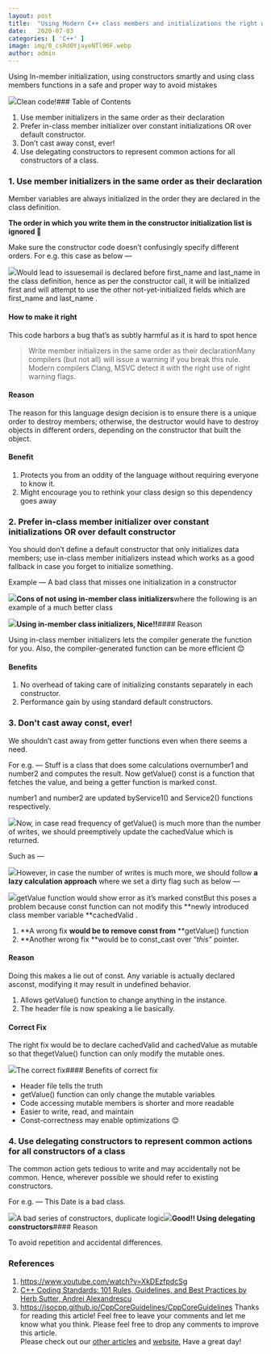 ```yaml
---
layout:	post
title:	"Using Modern C++ class members and initializations the right way"
date:	2020-07-03
categories: [ 'C++' ]
image: img/0_csRd0YjayeNTl96F.webp
author: admin
---
```


  Using In-member initialization, using constructors smartly and using class members functions in a safe and proper way to avoid mistakes

![](/img/0_csRd0YjayeNTl96F.webp)Clean code!### Table of Contents

1. Use member initializers in the same order as their declaration
2. Prefer in-class member initializer over constant initializations OR over default constructor.
3. Don’t cast away const, ever!
4. Use delegating constructors to represent common actions for all constructors of a class.
### 1. Use member initializers in the same order as their declaration

Member variables are always initialized in the order they are declared in the class definition.

**The order in which you write them in the constructor initialization list is ignored 🥴**

Make sure the constructor code doesn’t confusingly specify different orders. For e.g. this case as below —

![](/img/1_Wzlu5I7J1KamJhQYob7_4w.webp)Would lead to issuesemail is declared before first\_name and last\_name in the class definition, hence as per the constructor call, it will be initialized first and will attempt to use the other not-yet-initialized fields which are first\_name and last\_name .

#### How to make it right

This code harbors a bug that’s as subtly harmful as it is hard to spot hence


> Write member initializers in the same order as their declarationMany compilers (but not all) will issue a warning if you break this rule. Modern compilers Clang, MSVC detect it with the right use of right warning flags.

#### Reason

The reason for this language design decision is to ensure there is a unique order to destroy members; otherwise, the destructor would have to destroy objects in different orders, depending on the constructor that built the object.

#### Benefit

1. Protects you from an oddity of the language without requiring everyone to know it.
2. Might encourage you to rethink your class design so this dependency goes away
### 2. Prefer in-class member initializer over constant initializations OR over default constructor

You should don’t define a default constructor that only initializes data members; use in-class member initializers instead which works as a good fallback in case you forget to initialize something.

Example — A bad class that misses one initialization in a constructor

![](/img/1_iRhyfPkavdlODmNqmNEKsw.webp)**Cons of not using in-member class initializers**where the following is an example of a much better class

![](/img/1_GNGSOMx_9NcelulDaYnytg.webp)**Using in-member class initializers, Nice!!**#### Reason

Using in-class member initializers lets the compiler generate the function for you. Also, the compiler-generated function can be more efficient 😊

#### Benefits

1. No overhead of taking care of initializing constants separately in each constructor.
2. Performance gain by using standard default constructors.
### 3. Don't cast away const, ever!

We shouldn’t cast away from getter functions even when there seems a need.

For e.g. — Stuff is a class that does some calculations overnumber1 and number2 and computes the result. Now getValue() const is a function that fetches the value, and being a getter function is marked const.

number1 and number2 are updated byService1() and Service2() functions respectively.

![](/img/1_AuUxrjVaYzHmo_OacXV5qA.webp)Now, in case read frequency of getValue() is much more than the number of writes, we should preemptively update the cachedValue which is returned.

Such as —

![](/img/1_rqMbsx6k1igbaXt3OKW5dw.webp)However, in case the number of writes is much more, we should follow **a lazy calculation approach** where we set a dirty flag such as below —

![](/img/1_TD_ZSa_Y2-jmsOZHZO8B2w.webp)getValue function would show error as it’s marked constBut this poses a problem because const function can not modify this **newly introduced class member variable **cachedValid .

1. **A wrong fix **would be to remove const from** **getValue() function
2. **Another wrong fix **would be to const\_cast over “*this”* pointer.
#### Reason

Doing this makes a lie out of const. Any variable is actually declared asconst, modifying it may result in undefined behavior.

1. Allows getValue() function to change anything in the instance.
2. The header file is now speaking a lie basically.
#### Correct Fix

The right fix would be to declare cachedValid and cachedValue as mutable so that thegetValue() function can only modify the mutable ones.

![](/img/1_DgxaGoDSuAcpP58716AYRQ.webp)The correct fix#### Benefits of correct fix

* Header file tells the truth
* getValue() function can only change the mutable variables
* Code accessing mutable members is shorter and more readable
* Easier to write, read, and maintain
* Const-correctness may enable optimizations 😊
### 4. Use delegating constructors to represent common actions for all constructors of a class

The common action gets tedious to write and may accidentally not be common. Hence, wherever possible we should refer to existing constructors.

For e.g. — This Date is a bad class.

![](/img/1_WNgLgmo1n2TEsdoGYPy_EQ.webp)A bad series of constructors, duplicate logic![](/img/1_B5w6vP4oil0rnbYdMWkyng.webp)**Good!! Using delegating constructors**#### Reason

To avoid repetition and accidental differences.

### References

1. <https://www.youtube.com/watch?v=XkDEzfpdcSg>
2. [C++ Coding Standards: 101 Rules, Guidelines, and Best Practices by Herb Sutter, Andrei Alexandrescu](https://www.amazon.com/Coding-Standards-Rules-Guidelines-Practices/dp/0321113586)
3. <https://isocpp.github.io/CppCoreGuidelines/CppCoreGuidelines>
Thanks for reading this article! Feel free to leave your comments and let me know what you think. Please feel free to drop any comments to improve this article.  
Please check out our [other articles](https://techmunching.com) and [website](https://techmunching.com), Have a great day!

  